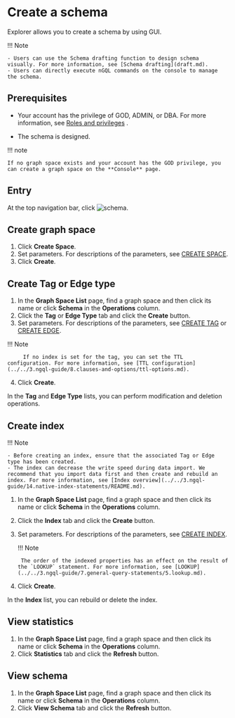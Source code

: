 # Create a schema

Explorer allows you to create a schema by using GUI.

!!! Note

    - Users can use the Schema drafting function to design schema visually. For more information, see [Schema drafting](draft.md).
    - Users can directly execute nGQL commands on the console to manage the schema.

## Prerequisites

- Your account has the privilege of GOD, ADMIN, or DBA. For more information, see [Roles and privileges](../../7.data-security/1.authentication/3.role-list.md) .

- The schema is designed.

!!! note

    If no graph space exists and your account has the GOD privilege, you can create a graph space on the **Console** page.

## Entry

At the top navigation bar, click ![schema](https://docs-cdn.nebula-graph.com.cn/figures/studio-nav-schema.png).

## Create graph space

1. Click **Create Space**.
2. Set parameters. For descriptions of the parameters, see [CREATE SPACE](../../3.ngql-guide/9.space-statements/1.create-space.md).
3. Click **Create**.

## Create Tag or Edge type

1. In the **Graph Space List** page, find a graph space and then click its name or click **Schema** in the **Operations** column.
2. Click the **Tag** or **Edge Type** tab and click the **Create** button.
3. Set parameters. For descriptions of the parameters, see [CREATE TAG](../../3.ngql-guide/10.tag-statements/1.create-tag.md) or [CREATE EDGE](../../3.ngql-guide/11.edge-type-statements/1.create-edge.md).

  !!! Note

         If no index is set for the tag, you can set the TTL configuration. For more information, see [TTL configuration](../../3.ngql-guide/8.clauses-and-options/ttl-options.md).

4. Click **Create**.

In the **Tag** and **Edge Type** lists, you can perform modification and deletion operations.

## Create index

!!! Note

    - Before creating an index, ensure that the associated Tag or Edge type has been created.
    - The index can decrease the write speed during data import. We recommend that you import data first and then create and rebuild an index. For more information, see [Index overview](../../3.ngql-guide/14.native-index-statements/README.md).

1. In the **Graph Space List** page, find a graph space and then click its name or click **Schema** in the **Operations** column.
2. Click the **Index** tab and click the **Create** button.
3. Set parameters. For descriptions of the parameters, see [CREATE INDEX](../../3.ngql-guide/14.native-index-statements/1.create-native-index.md).

    !!! Note

        The order of the indexed properties has an effect on the result of the `LOOKUP` statement. For more information, see [LOOKUP](../../3.ngql-guide/7.general-query-statements/5.lookup.md).

4. Click **Create**.

In the **Index** list, you can rebuild or delete the index.

## View statistics

1. In the **Graph Space List** page, find a graph space and then click its name or click **Schema** in the **Operations** column.
2. Click **Statistics** tab and click the **Refresh** button.

## View schema

1. In the **Graph Space List** page, find a graph space and then click its name or click **Schema** in the **Operations** column.
2. Click **View Schema** tab and click the **Refresh** button.